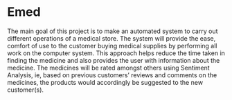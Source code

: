 # Emed
The main goal of this project is to make an automated system to carry out different operations of a medical store. The system will provide the ease, comfort of use to the customer buying medical supplies by performing all work on the computer system. This approach helps reduce the time taken in finding the medicine and also provides the user with information about the medicine. The medicines will be rated amongst others using Sentiment Analysis, ie, based on previous customers’ reviews and comments on the medicines, the products would accordingly be suggested to the new customer(s).
